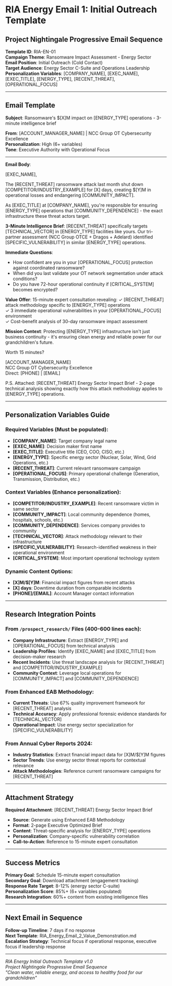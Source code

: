 # RIA Energy Email 1: Initial Outreach Template
## Project Nightingale Progressive Email Sequence

**Template ID**: RIA-EN-01  
**Campaign Theme**: Ransomware Impact Assessment - Energy Sector  
**Email Position**: Initial Outreach (Cold Contact)  
**Target Audience**: Energy Sector C-Suite and Operations Leadership  
**Personalization Variables**: [COMPANY_NAME], [EXEC_NAME], [EXEC_TITLE], [ENERGY_TYPE], [RECENT_THREAT], [OPERATIONAL_FOCUS]  

---

## Email Template

**Subject**: Ransomware's $[X]M impact on [ENERGY_TYPE] operations - 3-minute intelligence brief

**From**: [ACCOUNT_MANAGER_NAME] | NCC Group OT Cybersecurity Excellence  
**Personalization**: High (6+ variables)  
**Tone**: Executive Authority with Operational Focus  

---

**Email Body**:

[EXEC_NAME],

The [RECENT_THREAT] ransomware attack last month shut down [COMPETITOR/INDUSTRY_EXAMPLE] for [X] days, creating $[Y]M in operational losses and endangering [COMMUNITY_IMPACT].

As [EXEC_TITLE] at [COMPANY_NAME], you're responsible for ensuring [ENERGY_TYPE] operations that [COMMUNITY_DEPENDENCE] - the exact infrastructure these threat actors target.

**3-Minute Intelligence Brief**: [RECENT_THREAT] specifically targets [TECHNICAL_VECTOR] in [ENERGY_TYPE] facilities like yours. Our tri-partner assessment (NCC Group OTCE + Dragos + Adelard) identified [SPECIFIC_VULNERABILITY] in similar [ENERGY_TYPE] operations.

**Immediate Questions**:
- How confident are you in your [OPERATIONAL_FOCUS] protection against coordinated ransomware?
- When did you last validate your OT network segmentation under attack conditions?
- Do you have 72-hour operational continuity if [CRITICAL_SYSTEM] becomes encrypted?

**Value Offer**: 15-minute expert consultation revealing:
✓ [RECENT_THREAT] attack methodology specific to [ENERGY_TYPE] operations  
✓ 3 immediate operational vulnerabilities in your [OPERATIONAL_FOCUS] environment  
✓ Cost-benefit analysis of 30-day ransomware impact assessment  

**Mission Context**: Protecting [ENERGY_TYPE] infrastructure isn't just business continuity - it's ensuring clean energy and reliable power for our grandchildren's future.

Worth 15 minutes?

[ACCOUNT_MANAGER_NAME]  
NCC Group OT Cybersecurity Excellence  
Direct: [PHONE] | [EMAIL]  

P.S. Attached: [RECENT_THREAT] Energy Sector Impact Brief - 2-page technical analysis showing exactly how this attack methodology applies to [ENERGY_TYPE] operations.

---

## Personalization Variables Guide

### Required Variables (Must be populated):
- **[COMPANY_NAME]**: Target company legal name
- **[EXEC_NAME]**: Decision maker first name
- **[EXEC_TITLE]**: Executive title (CEO, COO, CISO, etc.)
- **[ENERGY_TYPE]**: Specific energy sector (Nuclear, Solar, Wind, Grid Operations, etc.)
- **[RECENT_THREAT]**: Current relevant ransomware campaign
- **[OPERATIONAL_FOCUS]**: Primary operational challenge (Generation, Transmission, Distribution, etc.)

### Context Variables (Enhance personalization):
- **[COMPETITOR/INDUSTRY_EXAMPLE]**: Recent ransomware victim in same sector
- **[COMMUNITY_IMPACT]**: Local community dependence (homes, hospitals, schools, etc.)
- **[COMMUNITY_DEPENDENCE]**: Services company provides to community
- **[TECHNICAL_VECTOR]**: Attack methodology relevant to their infrastructure
- **[SPECIFIC_VULNERABILITY]**: Research-identified weakness in their operational environment
- **[CRITICAL_SYSTEM]**: Most important operational technology system

### Dynamic Content Options:
- **[X]M/$[Y]M**: Financial impact figures from recent attacks
- **[X] days**: Downtime duration from comparable incidents
- **[PHONE]/[EMAIL]**: Account Manager contact information

---

## Research Integration Points

### From `/prospect_research/` Files (400-600 lines each):
- **Company Infrastructure**: Extract [ENERGY_TYPE] and [OPERATIONAL_FOCUS] from technical analysis
- **Leadership Profiles**: Identify [EXEC_NAME] and [EXEC_TITLE] from decision-maker research
- **Recent Incidents**: Use threat landscape analysis for [RECENT_THREAT] and [COMPETITOR/INDUSTRY_EXAMPLE]
- **Community Context**: Leverage local operations for [COMMUNITY_IMPACT] and [COMMUNITY_DEPENDENCE]

### From Enhanced EAB Methodology:
- **Current Threats**: Use 67% quality improvement framework for [RECENT_THREAT] analysis
- **Technical Accuracy**: Apply professional forensic evidence standards for [TECHNICAL_VECTOR]
- **Operational Impact**: Use energy sector specialization for [SPECIFIC_VULNERABILITY]

### From Annual Cyber Reports 2024:
- **Industry Statistics**: Extract financial impact data for [X]M/$[Y]M figures
- **Sector Trends**: Use energy sector threat reports for contextual relevance
- **Attack Methodologies**: Reference current ransomware campaigns for [RECENT_THREAT]

---

## Attachment Strategy

**Required Attachment**: [RECENT_THREAT] Energy Sector Impact Brief
- **Source**: Generate using Enhanced EAB Methodology
- **Format**: 2-page Executive Optimized Brief
- **Content**: Threat-specific analysis for [ENERGY_TYPE] operations
- **Personalization**: Company-specific vulnerability correlation
- **Call-to-Action**: Reference to 15-minute expert consultation

---

## Success Metrics

**Primary Goal**: Schedule 15-minute expert consultation  
**Secondary Goal**: Download attachment (engagement tracking)  
**Response Rate Target**: 8-12% (energy sector C-suite)  
**Personalization Score**: 85%+ (6+ variables populated)  
**Research Integration**: 60%+ content from existing intelligence files  

---

## Next Email in Sequence

**Follow-up Timeline**: 7 days if no response  
**Next Template**: RIA_Energy_Email_2_Value_Demonstration.md  
**Escalation Strategy**: Technical focus if operational response, executive focus if leadership response  

---

*RIA Energy Initial Outreach Template v1.0*  
*Project Nightingale Progressive Email Sequence*  
*"Clean water, reliable energy, and access to healthy food for our grandchildren"*